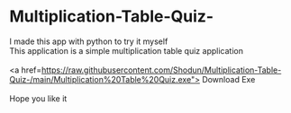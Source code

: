 # Multiplication-Table-Quiz-
I made this app with python to try it myself<br>
This application is a simple multiplication table quiz application<br><br>
<a href=https://raw.githubusercontent.com/Shodun/Multiplication-Table-Quiz-/main/Multiplication%20Table%20Quiz.exe"> Download Exe </a><br><br>
Hope you like it
